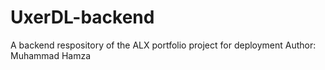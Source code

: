 # UxerDL-backend
A backend respository of the ALX portfolio project for deployment
Author: Muhammad Hamza
